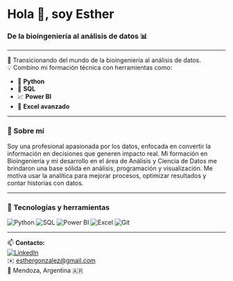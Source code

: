 # Hola 👋, soy Esther

### De la bioingeniería al análisis de datos 📊

---

🧬 Transicionando del mundo de la bioingeniería al análisis de datos.  
💡 Combino mi formación técnica con herramientas como:

- 🐍 **Python**  
- 🧮 **SQL**  
- 📈 **Power BI**  
- 🧠 **Excel avanzado**

---

### 🚀 Sobre mí

Soy una profesional apasionada por los datos, enfocada en convertir la información en decisiones que generen impacto real.
Mi formación en Bioingeniería y mi desarrollo en el área de Análisis y Ciencia de Datos me brindaron una base sólida en análisis, programación y visualización.
Me motiva usar la analítica para mejorar procesos, optimizar resultados y contar historias con datos.

---

### 🧰 Tecnologías y herramientas

![Python](https://img.shields.io/badge/Python-3776AB?logo=python&logoColor=white)
![SQL](https://img.shields.io/badge/SQL-CC2927?logo=microsoftsqlserver&logoColor=white)
![Power BI](https://img.shields.io/badge/Power%20BI-F2C811?logo=powerbi&logoColor=black)
![Excel](https://img.shields.io/badge/Excel-217346?logo=microsoft-excel&logoColor=white)
![Git](https://img.shields.io/badge/Git-F05032?logo=git&logoColor=white)

---

📫 **Contacto:**  
[![LinkedIn](https://img.shields.io/badge/LinkedIn-0A66C2?logo=linkedin&logoColor=white)](https://www.linkedin.com/in/esthergonzalez/)  
✉️ esthergonzalez@gmail.com  
📍 Mendoza, Argentina 🇦🇷
